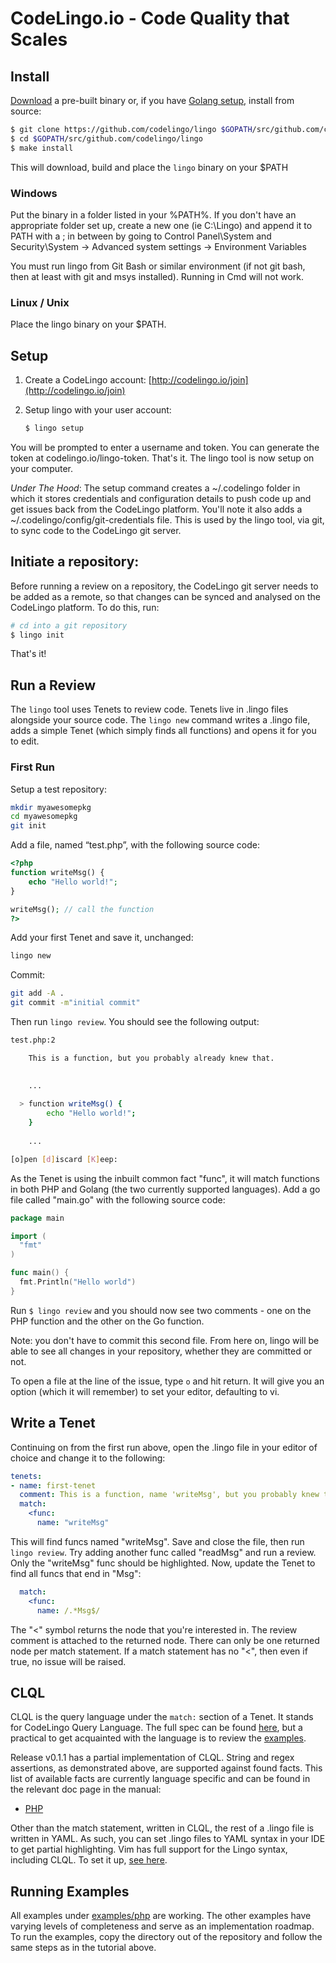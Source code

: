 # CodeLingo.io - Code Quality that Scales

## Install

[Download](https://github.com/codelingo/lingo/releases) a pre-built binary or, if you have [Golang setup](https://golang.org/doc/install), install from source:

```bash
$ git clone https://github.com/codelingo/lingo $GOPATH/src/github.com/codelingo/lingo
$ cd $GOPATH/src/github.com/codelingo/lingo
$ make install
```

This will download, build and place the `lingo` binary on your $PATH

### Windows

Put the binary in a folder listed in your %PATH%. If you don't have an appropriate folder set up, create a new one (ie C:\Lingo) and append it to PATH with a ; in between by going to Control Panel\System and Security\System -> Advanced system settings -> Environment Variables

You must run lingo from Git Bash or similar environment (if not git bash, then at least with git and msys installed). Running in Cmd will not work.

### Linux / Unix

Place the lingo binary on your $PATH.

## Setup

1. Create a CodeLingo account: [http://codelingo.io/join](http://codelingo.io/join)

2. Setup lingo with your user account:

    ```bash
    $ lingo setup
    ```

You will be prompted to enter a username and token. You can generate the token at codelingo.io/lingo-token. That's it. The lingo tool is now setup on your computer.

*Under The Hood*: The setup command creates a ~/.codelingo folder in which it stores credentials and configuration details to push code up and get issues back from the CodeLingo platform. You'll note it also adds a ~/.codelingo/config/git-credentials file. This is used by the lingo tool, via git, to sync code to the CodeLingo git server.


## Initiate a repository:
Before running a review on a repository, the CodeLingo git server needs to be added as a remote, so that changes can be synced and analysed on the CodeLingo platform. To do this, run:

```bash
# cd into a git repository
$ lingo init
```

That's it!

## Run a Review

The `lingo` tool uses Tenets to review code. Tenets live in .lingo files alongside your source code. The `lingo new` command writes a .lingo file, adds a simple Tenet (which simply finds all functions) and opens it for you to edit. 

### First Run

Setup a test repository:

```bash
mkdir myawesomepkg
cd myawesomepkg
git init
```

Add a file, named “test.php”, with the following source code:

```PHP
<?php
function writeMsg() {
    echo "Hello world!";
}

writeMsg(); // call the function
?>
```

Add your first Tenet and save it, unchanged:

```bash
lingo new
```

Commit:

```bash
git add -A .
git commit -m"initial commit"
```

Then run `lingo review`. You should see the following output:

```bash
test.php:2

    This is a function, but you probably already knew that.
    

    ...
    
  > function writeMsg() {
        echo "Hello world!";
    }
    
    ...

[o]pen [d]iscard [K]eep: 
```

As the Tenet is using the inbuilt common fact "func", it will match functions in both PHP and Golang (the two currently supported languages). Add a go file called "main.go" with the following source code:

```go
package main

import (
  "fmt"
)

func main() {
  fmt.Println("Hello world")
}
```

Run `$ lingo review` and you should now see two comments - one on the PHP function and the other on the Go function.

Note: you don't have to commit this second file. From here on, lingo will be able to see all changes in your repository, whether they are committed or not.

To open a file at the line of the issue, type `o` and hit return. It will give you an option (which it will remember) to set your editor, defaulting to vi.

## Write a Tenet

Continuing on from the first run above, open the .lingo file in your editor of choice and change it to the following:

```yaml
tenets:
- name: first-tenet
  comment: This is a function, name 'writeMsg', but you probably knew that.
  match: 
    <func:
      name: "writeMsg"
```

This will find funcs named "writeMsg". Save and close the file, then run `lingo review`. Try adding another func called "readMsg" and run a review. Only the "writeMsg" func should be highlighted. Now, update the Tenet to find all funcs that end in "Msg":

```yaml
  match: 
    <func:
      name: /.*Msg$/
```

The "<" symbol returns the node that you're interested in. The review comment is attached to the returned node. There can only be one returned node per match statement. If a match statement has no "<", then even if true, no issue will be raised.

## CLQL

CLQL is the query language under the `match:` section of a Tenet. It stands for CodeLingo Query Language. The full spec can be found [here](https://docs.google.com/document/d/1NIw1J9u2hiez9ZYZ0S1sV8lJamdE9eyqWa8R9uho0MU/edit), but a practical to get acquainted with the language is to review the [examples](_examples).

Release v0.1.1 has a partial implementation of CLQL. String and regex assertions, as demonstrated above, are supported against found facts. This list of available facts are currently language specific and can be found in the relevant doc page in the manual:

* [PHP](doc/PHP.md)

Other than the match statement, written in CLQL, the rest of a .lingo file is written in YAML. As such, you can set .lingo files to YAML syntax in your IDE to get partial highlighting. Vim has full support for the Lingo syntax, including CLQL. To set it up, [see here](scripts/lingo.vim.readme).

## Running Examples

All examples under [examples/php](_examples/php) are working. The other examples have varying levels of completeness and serve as an implementation roadmap. To run the examples, copy the directory out of the repository and follow the same steps as in the tutorial above.

